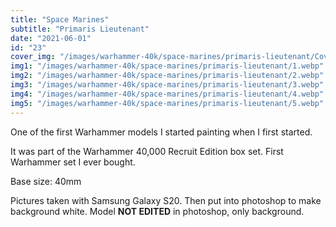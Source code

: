 ```yaml
---
title: "Space Marines"
subtitle: "Primaris Lieutenant"
date: "2021-06-01"
id: "23"
cover_img: "/images/warhammer-40k/space-marines/primaris-lieutenant/Cover.webp"
img1: "/images/warhammer-40k/space-marines/primaris-lieutenant/1.webp"
img2: "/images/warhammer-40k/space-marines/primaris-lieutenant/2.webp"
img3: "/images/warhammer-40k/space-marines/primaris-lieutenant/3.webp"
img4: "/images/warhammer-40k/space-marines/primaris-lieutenant/4.webp"
img5: "/images/warhammer-40k/space-marines/primaris-lieutenant/5.webp"
---
```


One of the first Warhammer models I started painting when I first started. 

It was part of the Warhammer 40,000 Recruit Edition box set. First Warhammer set I ever bought.

Base size: 40mm

Pictures taken with Samsung Galaxy S20. Then put into photoshop to make background white. Model **NOT EDITED** in photoshop, only background.